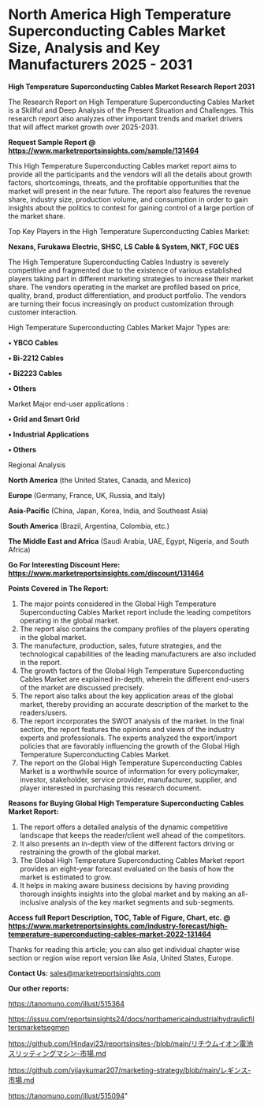 # North America High Temperature Superconducting Cables Market Size, Analysis and Key Manufacturers 2025 - 2031

<strong>High Temperature Superconducting Cables Market Research Report 2031</strong>

The Research Report on High Temperature Superconducting Cables Market is a Skillful and Deep Analysis of the Present Situation and Challenges. This research report also analyzes other important trends and market drivers that will affect market growth over 2025-2031.

<strong>Request Sample Report @ <a href=https://www.marketreportsinsights.com/sample/131464>https://www.marketreportsinsights.com/sample/131464</a></strong>

This High Temperature Superconducting Cables market report aims to provide all the participants and the vendors will all the details about growth factors, shortcomings, threats, and the profitable opportunities that the market will present in the near future. The report also features the revenue share, industry size, production volume, and consumption in order to gain insights about the politics to contest for gaining control of a large portion of the market share.

Top Key Players in the High Temperature Superconducting Cables Market:

<strong>Nexans, Furukawa Electric, SHSC, LS Cable & System, NKT, FGC UES</strong>

The High Temperature Superconducting Cables Industry is severely competitive and fragmented due to the existence of various established players taking part in different marketing strategies to increase their market share. The vendors operating in the market are profiled based on price, quality, brand, product differentiation, and product portfolio. The vendors are turning their focus increasingly on product customization through customer interaction.

High Temperature Superconducting Cables Market Major Types are:

<strong>• YBCO Cables

• Bi-2212 Cables

• Bi2223 Cables

• Others</strong>

Market Major end-user applications :

<strong>• Grid and Smart Grid

• Industrial Applications

• Others</strong>

Regional Analysis

</u><strong><b>North America</b></strong> (the United States, Canada, and Mexico)

<strong><b>Europe </b></strong>(Germany, France, UK, Russia, and Italy)

<strong><b>Asia-Pacific</b></strong> (China, Japan, Korea, India, and Southeast Asia)

<strong><b>South America</b></strong> (Brazil, Argentina, Colombia, etc.)

<strong><b>The Middle East and Africa</b></strong> (Saudi Arabia, UAE, Egypt, Nigeria, and South Africa)

<strong>Go For Interesting Discount Here: <a href=https://www.marketreportsinsights.com/discount/131464>https://www.marketreportsinsights.com/discount/131464</a></strong>

<strong>Points Covered in The Report:</strong>
<ol>
  <li>The major points considered in the Global High Temperature Superconducting Cables Market report include the leading competitors operating in the global market.</li>
  <li>The report also contains the company profiles of the players operating in the global market.</li>
  <li>The manufacture, production, sales, future strategies, and the technological capabilities of the leading manufacturers are also included in the report.</li>
  <li>The growth factors of the Global High Temperature Superconducting Cables Market are explained in-depth, wherein the different end-users of the market are discussed precisely.</li>
  <li>The report also talks about the key application areas of the global market, thereby providing an accurate description of the market to the readers/users.</li>
  <li>The report incorporates the SWOT analysis of the market. In the final section, the report features the opinions and views of the industry experts and professionals. The experts analyzed the export/import policies that are favorably influencing the growth of the Global High Temperature Superconducting Cables Market.</li>
  <li>The report on the Global High Temperature Superconducting Cables Market is a worthwhile source of information for every policymaker, investor, stakeholder, service provider, manufacturer, supplier, and player interested in purchasing this research document.</li>
</ol>
<strong>Reasons for Buying Global High Temperature Superconducting Cables Market Report:</strong>

<ol>
  <li>The report offers a detailed analysis of the dynamic competitive landscape that keeps the reader/client well ahead of the competitors.</li>
  <li>It also presents an in-depth view of the different factors driving or restraining the growth of the global market.</li>
  <li>The Global High Temperature Superconducting Cables Market report provides an eight-year forecast evaluated on the basis of how the market is estimated to grow.</li>
  <li>It helps in making aware business decisions by having providing thorough insights insights into the global market and by making an all-inclusive analysis of the key market segments and sub-segments.</li>
</ol>
<strong>Access full Report Description, TOC, Table of Figure, Chart, etc. @ <a href=https://www.marketreportsinsights.com/industry-forecast/high-temperature-superconducting-cables-market-2022-131464>https://www.marketreportsinsights.com/industry-forecast/high-temperature-superconducting-cables-market-2022-131464</a></strong>


Thanks for reading this article; you can also get individual chapter wise section or region wise report version like Asia, United States, Europe.

<strong>Contact Us:</strong>
sales@marketreportsinsights.com

<strong>Our other reports:</strong>

<a href=https://tanomuno.com/illust/515364>https://tanomuno.com/illust/515364</a>

<a href=https://issuu.com/reportsinsights24/docs/northamericaindustrialhydraulicfiltersmarketsegmen>https://issuu.com/reportsinsights24/docs/northamericaindustrialhydraulicfiltersmarketsegmen</a>

<a href=https://github.com/Hindavi23/reportsinsites-/blob/main/リチウムイオン電池スリッティングマシン-市場.md>https://github.com/Hindavi23/reportsinsites-/blob/main/リチウムイオン電池スリッティングマシン-市場.md</a>

<a href=https://github.com/vijaykumar207/marketing-strategy/blob/main/レギンス-市場.md>https://github.com/vijaykumar207/marketing-strategy/blob/main/レギンス-市場.md</a>

<a href=https://tanomuno.com/illust/515094>https://tanomuno.com/illust/515094</a>"
